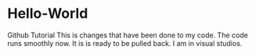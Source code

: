 # Hello-World
Github Tutorial
This is changes that have been done to my code. The code runs smoothly now. It is is ready to be pulled back. 
I am in visual studios.